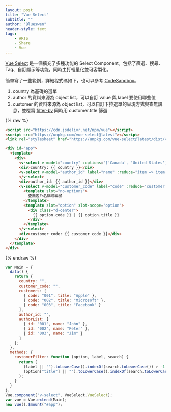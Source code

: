 ```yaml
---
layout: post
title: "Vue Select"
subtitle: ""
author: "Blueswen"
header-style: text
tags:
    - ARTS
    - Share
    - Vue
---
```


[Vue Select](hhttps://vue-select.org/) 是一個擴充了多種功能的 Select Component。包括了篩選、搜尋、Tag、自訂顯示等功能，同時主打輕量化並可客製化。

簡單寫了一些範例，詳細程式碼如下，也可以參考 [CodeSandbox](https://codepen.io/blueswen/pen/mdmpOwM)。

1. country 為基礎的選單
2. author 的資料來源為 object list，可以自訂 value 與 label 要使用哪些值
3. customer 的資料來源為 object list，可以自訂下拉選單的呈現方式與查無訊息，並覆寫 [filter-by](https://vue-select.org/api/props.html#filterby) 同時用 customer.title 篩選

{% raw %}
```html
<script src="https://cdn.jsdelivr.net/npm/vue"></script>
<script src="https://unpkg.com/vue-select@latest"></script>
<link rel="stylesheet" href="https://unpkg.com/vue-select@latest/dist/vue-select.css">

<div id="app">
  <template>
    <div>
      <v-select v-model="country" :options="['Canada', 'United States']"></v-select>
      <div>country: {{ country }}</div>
      <v-select v-model="author_id" label="name" :reduce="item => item.id" :options="authorList" :clearable="false">
      </v-select>
      <div>author_id: {{ author_id }}</div>
      <v-select v-model="customer_code" label="code" :reduce="customer => customer.code" :options="customers" :filter-by="customerFilter">
        <template slot="no-options">
          查無客戶名稱或編號
        </template>
        <template slot="option" slot-scope="option">
          <div class="d-center">
            {{ option.code }} | {{ option.title }}
          </div>
        </template>
      </v-select>
      <div>customer_code: {{ customer_code }}</div>
    </div>
  </template>
</div>
```
{% endraw %}

```js
var Main = {
  data() {
    return {
      country: "",
      customer_code: "",
      customers: [
        { code: "001", title: "Apple" },
        { code: "002", title: "Microsoft" },
        { code: "003", title: "Facebook" }
      ],
      author_id: "",
      authorList: [
        { id: "001", name: "John" },
        { id: "002", name: "Peter" },
        { id: "003", name: "Jim" }
      ]
    };
  },
  methods: {
    customerFilter: function (option, label, search) {
      return (
        (label || "").toLowerCase().indexOf(search.toLowerCase()) > -1 ||
        (option["title"] || "").toLowerCase().indexOf(search.toLowerCase()) > -1
      );
    }
  }
};
Vue.component("v-select", VueSelect.VueSelect);
var vue = Vue.extend(Main);
new vue().$mount("#app");
```
